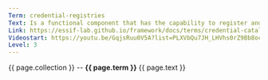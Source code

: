 ```yaml
---
Term: credential-registries
Text: Is a functional component that has the capability to register and advertise the information about Credential Types that their respective Governing Parties have decided to disclose
Link: https://essif-lab.github.io/framework/docs/terms/credential-catalogue
Videostart: https://youtu.be/GqjsRuu0V5A?list=PLXVbQu7JH_LHVhs0rZ9Bb8ocyKlPljkaG&t=55m53s
Level: 3
---
```


{{ page.collection }} -- **{{ page.term }}**
   {{ page.text }} 
